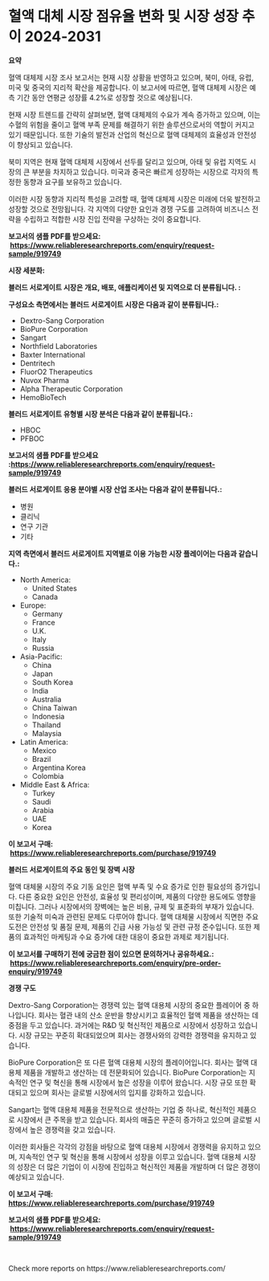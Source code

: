 <p><h1>혈액 대체 시장 점유율 변화 및 시장 성장 추이 2024-2031</h1></p><p><strong>요약</strong></p>
<p><p>혈액 대체제 시장 조사 보고서는 현재 시장 상황을 반영하고 있으며, 북미, 아태, 유럽, 미국 및 중국의 지리적 확산을 제공합니다. 이 보고서에 따르면, 혈액 대체제 시장은 예측 기간 동안 연평균 성장률 4.2%로 성장할 것으로 예상됩니다.</p><p>현재 시장 트렌드를 간략히 살펴보면, 혈액 대체제의 수요가 계속 증가하고 있으며, 이는 수혈의 위험을 줄이고 혈액 부족 문제를 해결하기 위한 솔루션으로서의 역할이 커지고 있기 때문입니다. 또한 기술의 발전과 산업의 혁신으로 혈액 대체제의 효율성과 안전성이 향상되고 있습니다.</p><p>북미 지역은 현재 혈액 대체제 시장에서 선두를 달리고 있으며, 아태 및 유럽 지역도 시장의 큰 부분을 차지하고 있습니다. 미국과 중국은 빠르게 성장하는 시장으로 각자의 특정한 동향과 요구를 보유하고 있습니다.</p><p>이러한 시장 동향과 지리적 특성을 고려할 때, 혈액 대체제 시장은 미래에 더욱 발전하고 성장할 것으로 전망됩니다. 각 지역의 다양한 요인과 경쟁 구도를 고려하여 비즈니스 전략을 수립하고 적합한 시장 진입 전략을 구상하는 것이 중요합니다.</p></p>
<p><strong>보고서의 샘플 PDF를 받으세요: &nbsp;<a href="https://www.reliableresearchreports.com/enquiry/request-sample/919749">https://www.reliableresearchreports.com/enquiry/request-sample/919749</a></strong></p>
<p><strong>시장 세분화:</strong></p>
<p><strong> 블러드 서로게이트 시장은 개요, 배포, 애플리케이션 및 지역으로 더 분류됩니다. :</strong></p>
<p><strong>구성요소 측면에서는 블러드 서로게이트 시장은 다음과 같이 분류됩니다.:</strong></p>
<p><ul><li>Dextro-Sang Corporation</li><li>BioPure Corporation</li><li>Sangart</li><li>Northfield Laboratories</li><li>Baxter International</li><li>Dentritech</li><li>FluorO2 Therapeutics</li><li>Nuvox Pharma</li><li>Alpha Therapeutic Corporation</li><li>HemoBioTech</li></ul></p>
<p><strong> 블러드 서로게이트 유형별 시장 분석은 다음과 같이 분류됩니다.:</strong></p>
<p><ul><li>HBOC</li><li>PFBOC</li></ul></p>
<p><strong>보고서의 샘플 PDF를 받으세요 :<a href="https://www.reliableresearchreports.com/enquiry/request-sample/919749">https://www.reliableresearchreports.com/enquiry/request-sample/919749</a></strong></p>
<p><strong> 블러드 서로게이트 응용 분야별 시장 산업 조사는 다음과 같이 분류됩니다.:</strong></p>
<p><ul><li>병원</li><li>클리닉</li><li>연구 기관</li><li>기타</li></ul></p>
<p><strong>지역 측면에서 블러드 서로게이트 지역별로 이용 가능한 시장 플레이어는 다음과 같습니다.:</strong></p>
<p><ul>
    <li>
        North America:
        <ul>
            <li>United States</li>
            <li>Canada</li>
        </ul>
    </li>
    <li>
        Europe:
        <ul>
            <li>Germany</li>
            <li>France</li>
            <li>U.K.</li>
            <li>Italy</li>
            <li>Russia</li>
        </ul>
    </li>
    <li>
        Asia-Pacific:
        <ul>
            <li>China</li>
            <li>Japan</li>
            <li>South Korea</li>
            <li>India</li>
            <li>Australia</li>
            <li>China Taiwan</li>
            <li>Indonesia</li>
            <li>Thailand</li>
            <li>Malaysia</li>
        </ul>
    </li>
    <li>
        Latin America:
        <ul>
            <li>Mexico</li>
            <li>Brazil</li>
            <li>Argentina Korea</li>
            <li>Colombia</li>
        </ul>
    </li>
    <li>
        Middle East & Africa:
        <ul>
            <li>Turkey</li>
            <li>Saudi</li>
            <li>Arabia</li>
            <li>UAE</li>
            <li>Korea</li>
        </ul>
    </li>
    </ul></p>
<p><strong>이 보고서 구매: &nbsp;<a href="https://www.reliableresearchreports.com/purchase/919749">https://www.reliableresearchreports.com/purchase/919749</a></strong></p>
<p><strong>블러드 서로게이트의 주요 동인 및 장벽 시장</strong></p>
<p><p>혈액 대체물 시장의 주요 기동 요인은 혈액 부족 및 수요 증가로 인한 필요성의 증가입니다. 다른 중요한 요인은 안전성, 효율성 및 편리성이며, 제품의 다양한 용도에도 영향을 미칩니다. 그러나 시장에서의 장벽에는 높은 비용, 규제 및 표준화의 부재가 있습니다. 또한 기술적 미숙과 관련된 문제도 다루어야 합니다. 혈액 대체물 시장에서 직면한 주요 도전은 안전성 및 품질 문제, 제품의 긴급 사용 가능성 및 관련 규정 준수입니다. 또한 제품의 효과적인 마케팅과 수요 증가에 대한 대응이 중요한 과제로 제기됩니다.</p></p>
<p><strong>이 보고서를 구매하기 전에 궁금한 점이 있으면 문의하거나 공유하세요.: &nbsp;<a href="https://www.reliableresearchreports.com/enquiry/pre-order-enquiry/919749">https://www.reliableresearchreports.com/enquiry/pre-order-enquiry/919749</a></strong></p>
<p><strong>경쟁 구도</strong></p>
<p><p>Dextro-Sang Corporation는 경쟁력 있는 혈액 대용체 시장의 중요한 플레이어 중 하나입니다. 회사는 혈관 내의 산소 운반을 향상시키고 효율적인 혈액 제품을 생산하는 데 중점을 두고 있습니다. 과거에는 R&D 및 혁신적인 제품으로 시장에서 성장하고 있습니다. 시장 규모는 꾸준히 확대되었으며 회사는 경쟁사와의 강력한 경쟁력을 유지하고 있습니다.</p><p>BioPure Corporation은 또 다른 혈액 대용체 시장의 플레이어입니다. 회사는 혈액 대용체 제품을 개발하고 생산하는 데 전문화되어 있습니다. BioPure Corporation는 지속적인 연구 및 혁신을 통해 시장에서 높은 성장을 이루어 왔습니다. 시장 규모 또한 확대되고 있으며 회사는 글로벌 시장에서의 입지를 강화하고 있습니다.</p><p>Sangart는 혈액 대용체 제품을 전문적으로 생산하는 기업 중 하나로, 혁신적인 제품으로 시장에서 큰 주목을 받고 있습니다. 회사의 매출은 꾸준히 증가하고 있으며 글로벌 시장에서 높은 경쟁력을 갖고 있습니다.</p><p>이러한 회사들은 각각의 강점을 바탕으로 혈액 대용체 시장에서 경쟁력을 유지하고 있으며, 지속적인 연구 및 혁신을 통해 시장에서 성장을 이루고 있습니다. 혈액 대용체 시장의 성장은 더 많은 기업이 이 시장에 진입하고 혁신적인 제품을 개발하며 더 많은 경쟁이 예상되고 있습니다.</p></p>
<p><strong>이 보고서 구매: &nbsp; <a href="https://www.reliableresearchreports.com/purchase/919749">https://www.reliableresearchreports.com/purchase/919749</a></strong></p>
<p><strong>보고서의 샘플 PDF를 받으세요: &nbsp;<a href="https://www.reliableresearchreports.com/enquiry/request-sample/919749">https://www.reliableresearchreports.com/enquiry/request-sample/919749</a></strong><strong></strong></p>
<p>&nbsp;</p>
<p>Check more reports on https://www.reliableresearchreports.com/</p>